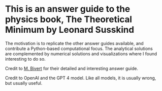 # This is an answer guide to the physics book, The Theoretical Minimum by Leonard Susskind

The motivation is to replicate the other answer guides available, and contribute a Python-based computational focus. The analytical solutions are complemented by numerical solutions and visualizations where I found interesting to do so.

Credit to [M. Bivert](https://tales.mbivert.com/ttm/cm/L02E04.pdf) for their detailed and interesting answer guide. 

Credit to OpenAI and the GPT 4 model. Like all models, it is usually wrong, but usually useful.